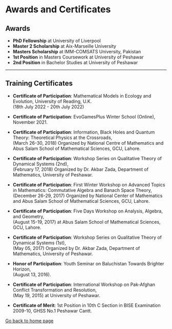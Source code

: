 # Awards and Certificates

## Awards

- **PhD Fellowship** at University of Liverpool
- **Master 2 Scholarship** at Aix-Marseille University
- **Masters Scholarship** at IMM-COMSATS University, Pakistan
- **1st Position** in Masters Coursework at University of Peshawar
- **2nd Position** in Bachelor Studies at University of Peshawar

---

## Training Certificates

- **Certificate of Participation**: Mathematical Models in Ecology and Evolution, University of Reading, U.K.  
  (18th July 2022 - 20th July 2022)

- **Certificate of Participation**: EvoGamesPlus Winter School (Online), November 2021.

- **Certificate of Participation**: Information, Black Holes and Quantum Theory: Theoretical Physics at the Crossroads,  
  (March 26-30, 2018) Organized by National Centre of Mathematics and Abus Salam School of Mathematical Sciences, GCU, Lahore.

- **Certificate of Participation**: Workshop Series on Qualitative Theory of Dynamical Systems (2nd),  
  (February 17, 2018) Organized by Dr. Akbar Zada, Department of Mathematics, University of Peshawar.

- **Certificate of Participation**: First Winter Workshop on Advanced Topics in Mathematics: Commutative Algebra and Banach Space Theory,  
  (December 26-29, 2017) Organized by National Center of Mathematics and Abus Salam School of Mathematical Sciences, GCU, Lahore.

- **Certificate of Participation**: Five Days Workshop on Analysis, Algebra, and Geometry,  
  (August 15-19, 2017) at Abus Salam School of Mathematical Sciences, GCU, Lahore.

- **Certificate of Participation**: Workshop Series on Qualitative Theory of Dynamical Systems (1st),  
  (May 05, 2017) Organized by Dr. Akbar Zada, Department of Mathematics, University of Peshawar.

- **Honor of Participation**: Youth Seminar on Baluchistan Towards Brighter Horizon,  
  (August 13, 2016).

- **Certificate of Participation**: International Workshop on Pak-Afghan Conflict Transformation and Resolution,  
  (May 19, 2015) at University of Peshawar.

- **Certificate of Merit**: 1st Position in 10th C Section in BISE Examination 2009-10, GHSS No.1 Peshawar Cantt.

[Go back to home page](README.md)
